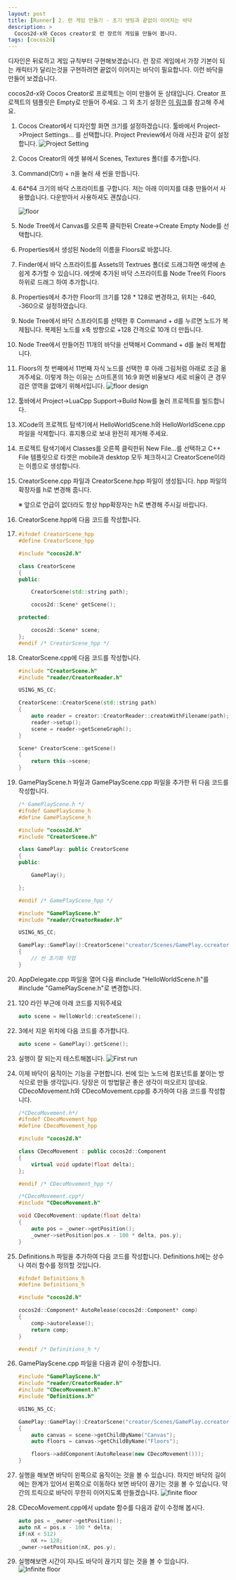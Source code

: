 ```yaml
---
layout: post
title: [Runner] 2. 런 게임 만들기 - 초기 셋팅과 끝없이 이어지는 바닥
description: >
  Cocos2d-x와 Cocos creator로 런 장르의 게임을 만들어 봅니다.
tags: [cocos2d]
---
```


디자인은 뒤로하고 게임 규칙부터 구현해보겠습니다. 런 장르 게임에서 가장 기본이 되는 캐릭터가 달리는것을 구현하려면 끝없이 이어지는 바닥이 필요합니다. 이런 바닥을 만들어 보겠습니다.

cocos2d-x와 Cocos Creator로 프로젝트는 이미 만들어 둔 상태입니다. Creator 프로젝트의 템플릿은 Empty로 만들어 주세요. 그 외 초기 설정은 [이 링크](https://skaiblue.github.io/2019/04/21/cocos2d-start/)를 참고해 주세요.

1. Cocos Creator에서 디자인할 화면 크기를 설정하겠습니다. 툴바에서 Project->Project Settings... 를 선택합니다. Project Preview에서 아래 사진과 같이 설정합니다. 
   ![](/assets/img/posts/cocos/run/1.png "Project Setting")

2. Cocos Creator의 에셋 뷰에서 Scenes, Textures 폴더를 추가합니다.

3. Command(Ctrl) + n을 눌러 새 씬을 만듭니다.

4. 64*64 크기의 바닥 스프라이트를 구합니다. 저는 아래 이미지를 대충 만들어서 사용했습니다. 다운받아서 사용하셔도 괜찮습니다.

   ![](/assets/img/posts/cocos/run/floor.png "floor")

5. Node Tree에서 Canvas를 오른쪽 클릭한뒤 Create->Create Empty Node를 선택합니다.

6. Properties에서 생성된 Node의 이름을 Floors로 바꿉니다.

7. Finder에서 바닥 스프라이트를 Assets의 Textrues 폴더로 드래그하면 애셋에 손쉽게 추가할 수 있습니다. 에셋에 추가된 바닥 스프라이트를 Node Tree의 Floors 하위로 드래그 하여 추가합니다.
8. Properties에서 추가한 Floor의 크기를 128 * 128로 변경하고, 위치는 -640, -360으로 설정하였습니다.
9. Node Tree에서 바닥 스프라이트를 선택한 후 Command + d를 누르면 노드가 복제됩니다. 복제된 노드를 x축 방향으로 +128 간격으로 10개 더 만듭니다.
10. Node Tree에서 만들어진 11개의 바닥을 선택해서 Command + d를 눌러 복제합니다. 
11. Floors의 첫 번째에서 11번째 자식 노드를 선택한 후 아래 그림처럼 아래로 조금 옮겨주세요. 이렇게 하는 이유는 스마트폰의 16:9 화면 비율보다 세로 비율이 큰 경우 검은 영역을 없애기 위해서입니다.
  ![](/assets/img/posts/cocos/run/2.png "floor design")
12. 툴바에서 Project->LuaCpp Support->Build Now를 눌러 프로젝트를 빌드합니다.
13. XCode의 프로젝트 탐색기에서 HelloWorldScene.h와 HelloWorldScene.cpp 파일을 삭제합니다. 휴지통으로 보내 완전히 제거해 주세요.
14. 프로젝트 탐색기에서 Classes를 오른쪽 클릭한뒤 New File...를 선택하고 C++ File 템플릿으로  타겟은 mobile과 desktop 모두 체크하시고 CreatorScene이라는 이름으로 생성합니다. 
15. CreatorScene.cpp 파일과 CreatorScene.hpp 파일이 생성됩니다. hpp 파일의 확장자를 h로 변경해 줍니다.

    ※ 앞으로 언급이 없더라도 항상 hpp확장자는 h로 변경해 주시길 바랍니다.
16. CreatorScene.hpp에 다음 코드를 작성합니다.
17. 
    ```CPP
    #ifndef CreatorScene_hpp
    #define CreatorScene_hpp

    #include "cocos2d.h"

    class CreatorScene
    {
    public:
    
        CreatorScene(std::string path);
    
        cocos2d::Scene* getScene();
    
    protected:

        cocos2d::Scene* scene;
    };
    #endif /* CreatorScene_hpp */
    ```

18. CreatorScene.cpp에 다음 코드를 작성합니다.

    ```CPP
    #include "CreatorScene.h"
    #include "reader/CreatorReader.h"

    USING_NS_CC;

    CreatorScene::CreatorScene(std::string path)
    {
        auto reader = creator::CreatorReader::createWithFilename(path);
        reader->setup();
        scene = reader->getSceneGraph();
    }

    Scene* CreatorScene::getScene()
    {
        return this->scene;
    }

    ```

19. GamePlayScene.h 파일과 GamePlayScene.cpp 파일을 추가한 뒤 다음 코드를 작성합니다.
    
    ```CPP
    /* GamePlayScene.h */
    #ifndef GamePlayScene_h
    #define GamePlayScene_h

    #include "cocos2d.h"
    #include "CreatorScene.h"

    class GamePlay: public CreatorScene
    {
    public:
    
        GamePlay();
    
    };

    #endif /* GamePlayScene_hpp */
    ```

    ```CPP
    #include "GamePlayScene.h"
    #include "reader/CreatorReader.h"

    USING_NS_CC;

    GamePlay::GamePlay():CreatorScene("creator/Scenes/GamePlay.ccreator")
    { 
        // 씬 초기화 작업
    }

    ```

20. AppDelegate.cpp 파일을 열어 다음 #include "HelloWorldScene.h"를 #include "GamePlayScene.h"로 변경합니다.
    
21. 120 라인 부근에 아래 코드를 지워주세요
    ```CPP
    auto scene = HelloWorld::createScene();
    ```

22. 3에서 지운 위치에 다음 코드를 추가합니다.
    ```CPP
    auto scene = GamePlay().getScene();
    ```

23. 실행이 잘 되는지 테스트해봅니다.
    ![](/assets/img/posts/cocos/run/3.png "First run")

24. 이제 바닥이 움직이는 기능을 구현합니다. 씬에 있는 노드에 컴포넌트를 붙이는 방식으로 만들 생각입니다. 당장은 이 방법말곤 좋은 생각이 떠오르지 않네요. CDecoMovement.h와 CDecoMovement.cpp를 추가하여 다음 코드를 작성합니다.

    ```CPP
    /*CDecoMovement.h*/
    #ifndef CDecoMovement_hpp
    #define CDecoMovement_hpp

    #include "cocos2d.h"

    class CDecoMovement : public cocos2d::Component
    {
        virtual void update(float delta);
    };

    #endif /* CDecoMovement_hpp */
    ```

    ```CPP
    /*CDecoMovement.cpp*/
    #include "CDecoMovement.h"

    void CDecoMovement::update(float delta)
    {
        auto pos = _owner->getPosition();
        _owner->setPosition(pos.x - 100 * delta, pos.y);
    }
    ```

25. Definitions.h 파일을 추가하여 다음 코드를 작성합니다. Definitions.h에는 상수나 여러 함수를 정의할 것입니다.

    ```CPP
    #ifndef Definitions_h
    #define Definitions_h

    #include "cocos2d.h"

    cocos2d::Component* AutoRelease(cocos2d::Component* comp)
    {
        comp->autorelease();
        return comp;
    }

    #endif /* Definitions_h */
    ```


26. GamePlayScene.cpp 파일을 다음과 같이 수정합니다.

    ```CPP
    #include "GamePlayScene.h"
    #include "reader/CreatorReader.h"
    #include "CDecoMovement.h"
    #include "Definitions.h"
    
    USING_NS_CC;

    GamePlay::GamePlay():CreatorScene("creator/Scenes/GamePlay.ccreator")
    {
        auto canvas = scene->getChildByName("Canvas");
        auto floors = canvas->getChildByName("Floors");

        floors->addComponent(AutoRelease(new CDecoMovement()));
    }

27. 실행을 해보면 바닥이 왼쪽으로 움직이는 것을 볼 수 있습니다. 하지만 바닥의 길이에는 한계가 있어서 왼쪽으로 이동하다 보면 바닥이 끊기는 것을 볼 수 있습니다. 약간의 트릭으로 바닥이 무한히 이어지도록 만들겠습니다.
    ![](/assets/img/posts/cocos/run/4.png "finite floor")

28. CDecoMovement.cpp에서 update 함수를 다음과 같이 수정해 봅시다.

    ```CPP
    auto pos = _owner->getPosition();
    auto nX = pos.x - 100 * delta;
    if(nX < 512)
        nX += 128;
    _owner->setPosition(nX, pos.y);
    ```

29. 실행해보면 시간이 지나도 바닥이 끊기지 않는 것을 볼 수 있습니다.
    ![](/assets/img/posts/cocos/run/5.png "Infinite floor")